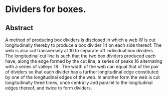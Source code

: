 # Dividers for boxes.

## Abstract
A method of producing box dividers is disclosed in which a web W is cut longitudinally thereby to produce a box divider 14 on each side thereof. The web is also cut transversely at 10 to separate off individual box dividers. The longitudinal cut line is such that the two box dividers produced each have, along the edge formed by the cut line, a series of peaks 16 alternating with a series of valleys 18 . The width of the web can equal that of the pair of dividers so that each divider has a further longitudinal edge constituted by one of the longitudinal edges of the web. In another form the web is cut longitudinally three times, once centrally and parallel to the longitudinal edges thereof, and twice to form dividers.